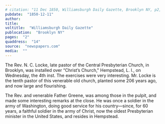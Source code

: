 ```yaml
---
# citation: "11 Dec 1850, Williamsburgh Daily Gazette, Brooklyn NY, p2, q14, newspapers.com."
pubdate:  "1850-12-11"
author: 
title: 
voltitle:  "Williamsburgh Daily Gazette"
publocation:  "Brooklyn NY"
pages:  "2"
quaddress:  "14"
source:  "newspapers.com"
media:  ""
---
```

The Rev. N. C. Locke, late pastor of the Central Presbyterian Church, in Brooklyn, was installed over “Christ’s Church," Hempstead, L. I., on Wednesday, the 4th inst. The exercises were very interesting. Mr. Locke is the tenth pastor of this venerable old church, planted some 206 years ago, and now large and flourishing. 

The Rev. and venerable Father Greene, was among those in the pulpit, and made some interesting remarks at the close. He was once a soldier in the army of Washington, doing good service for his country—since, for 60 years, a faithful soldier in the army of Christ, now the oldest Presbyterian minister in the United States, and resides in Hempstead. 

